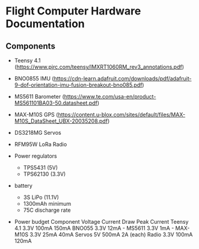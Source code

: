 # Flight Computer Hardware Documentation

## Components
- Teensy 4.1 (https://www.pjrc.com/teensy/IMXRT1060RM_rev3_annotations.pdf)
- BNO0855 IMU (https://cdn-learn.adafruit.com/downloads/pdf/adafruit-9-dof-orientation-imu-fusion-breakout-bno085.pdf)
- MS5611 Barometer (https://www.te.com/usa-en/product-MS561101BA03-50.datasheet.pdf)
- MAX-M10S GPS (https://content.u-blox.com/sites/default/files/MAX-M10S_DataSheet_UBX-20035208.pdf)
  
- DS3218MG Servos
- RFM95W LoRa Radio

-  Power regulators
    - TPS5431 (5V)
    - TPS62130 (3.3V)
 
-  battery
    - 3S LiPo (11.1V)
    - 1300mAh minimum
    - 75C discharge rate
 
-  Power budget
Component    Voltage    Current Draw    Peak Current
Teensy 4.1   3.3V      100mA          150mA
BNO055       3.3V      12mA           -
MS5611       3.3V      1mA            -
MAX-M10S     3.3V      25mA           40mA
Servos       5V        500mA          2A (each)
Radio        3.3V      100mA          120mA
    

